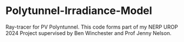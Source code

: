 # Polytunnel-Irradiance-Model
Ray-tracer for PV Polyntunnel. This code forms part of my NERP UROP 2024 Project supervised by Ben Winchester and Prof Jenny Nelson.
